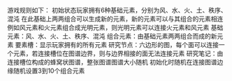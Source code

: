 游戏规则如下：
初始状态玩家拥有6种基础元素，分别为风、水、火、土、秩序、混沌
在此基础上两两组合可以生成新的元素，新的元素可以与其组合的元素相连
例如风元素和火元素组合成光明元素，则光明元素可以连接火元素和风元素
基础元素：风、水、火、土、秩序、混沌
组合元素：由基础元素两两组合而成的新元素
要素槽：显示玩家拥有的所有元素
研究节点：六边形的图，每个面可以连接一个元素，若连接槽位在图谱边界，则与边界相接的面无法连接元素
研究笔记：由连接槽位构成的蜂窝状图谱，整张图谱图谱大小随机
初始化时随机在连接图谱边缘随机设置3到10个组合元素
